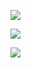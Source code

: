 ![](https://github-readme-stats.vercel.app/api?username=Berke-Ates&count_private=true&show_icons=true&theme=onedark)

![](https://streak-stats.demolab.com/?user=Berke-Ates&theme=onedark)

![](https://github-readme-stats.vercel.app/api/top-langs/?username=Berke-Ates&count_private=true&langs_count=5&theme=onedark)


